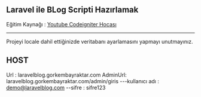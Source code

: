 ## Laravel ile BLog Scripti Hazırlamak
Eğitim Kaynağı : [Youtube Codeigniter Hocası ](https://www.youtube.com/watch?v=-Xio6Jy3YjQ&list=PLl4iwH7T84H_9kcmp1wsS2pXdLDYDVQi_&index=1)

---
Projeyi locale dahil ettiğinizde veritabanı ayarlamasını yapmayı unutmayınız.

## HOST
Url : laravelblog.gorkembayraktar.com
AdminUrl: laravelblog.gorkembayraktar.com/admin/giris
		---kullanıcı adı : demo@laravelblog.com
		--sifre : sifre123